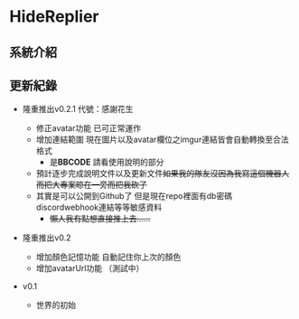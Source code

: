 # HideReplier
## 系統介紹
## 更新紀錄

- 隆重推出v0.2.1 代號：感謝花生
    - 修正avatar功能 已可正常運作 
    - 增加連結範圍 現在圖片以及avatar欄位之imgur連結皆會自動轉換至合法格式
        - 是**BBCODE** 請看使用說明的部分
    - 預計逐步完成說明文件以及更新文件~~如果我的隊友沒因為我寫這個機器人而把大專案晾在一旁而把我砍了~~
    - 其實是可以公開到Github了 但是現在repo裡面有db密碼 discordwebhook連結等等敏感資料
        - ~~懶人我有點想直接推上去......~~ 
    
- 隆重推出v0.2
    - 增加顏色記憶功能 自動記住你上次的顏色
    - 增加avatarUrl功能 （測試中）

- v0.1
    - 世界的初始
